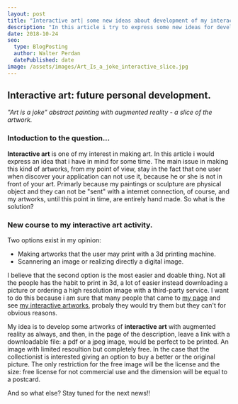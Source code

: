 ```yaml
---
layout: post
title: "Interactive art| some new ideas about development of my interactive artworks by Walter Perdan"
description: "In this article i try to express some new ideas for developing new artworks of interactive art. Read more in the written text."
date: 2018-10-24
seo:
  type: BlogPosting
  author: Walter Perdan
  datePublished: date
image: /assets/images/Art_Is_a_joke_interactive_slice.jpg
---
```

## Interactive art: future personal development.
<a href="https://www.walterperdan.com/en/artworks/painting/2018-painting/artisajoke-abstract-painting"><amp-img src="/assets/images/Art_Is_a_joke_interactive_slice.jpg" alt="'Art is a joke' interactive art with augmented reality by Walter Perdan"  width="720px" height="180px" layout="responsive"></amp-img></a>

_"Art is a joke" abstract painting with augmented reality - a slice of the artwork._

### Intoduction to the question...

**Interactive art** is one of my interest in making art.
In this article i would express an idea that i have in mind for some time.
The main issue in making this kind of artworks, from my point of view, stay in the fact that
one user when discover your application can not use it, because he or she is not in front of
your art. Primarly because my paintings or sculpture are physical object and they can
not be "sent" with a internet connection, of course, and my artworks, until this point
in time, are entirely hand made. So what is the solution?

### New course to my interactive art activity.

Two options exist in my opinion:

- Making artworks that the user may print with a 3d printing machine.
- Scannering an image or realizing directly a digital image.

I believe that the second option is the most easier and doable thing. Not all the people has the habit to print in 3d,
a lot of easier instead downloading a picture or ordering a high resolution image with a third-party service.
I want to do this because i am sure that many people that came to [my page][962b4ab5] and see [my interactive artworks](/interactivity), probaly they would try them but they can't for obvious reasons.

My idea is to develop some artworks of **interactive art** with augmented reality as always, and then, in the page of the description, leave a link with a downloadable file: a pdf or a jpeg image, would be perfect to be printed. An image with limited resoultion but completely free. In the case that the collectionist is interested giving an option to buy a better or the original picture. The only restriction for the free image will be the license and the size:
free license for not commercial use and the dimension will be equal to a postcard.

  [962b4ab5]: https://www.walterperdan.com/en/new-media/augmented-reality "personal augmented reality page"

And so what else? Stay tuned for the next news!!
